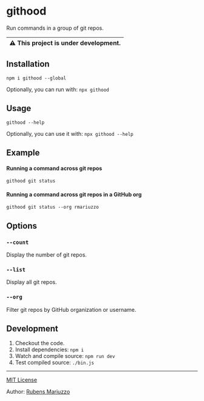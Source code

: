 # githood

Run commands in a group of git repos.

| ⚠️ This project is under development.
| -

## Installation

```shell
npm i githood --global
```

Optionally, you can run with: `npx githood`

## Usage

```shell
githood --help
```

Optionally, you can use it with: `npx githood --help`

## Example

#### Running a command across git repos

```shell
githood git status
```

#### Running a command across git repos in a GitHub org

```shell
githood git status --org rmariuzzo
```

## Options

### `--count`

Display the number of git repos.

### `--list`

Display all git repos.

### `--org`

Filter git repos by GitHub organization or username.

## Development

1.  Checkout the code.
2.  Install dependencies: `npm i`
3.  Watch and compile source: `npm run dev`
4.  Test compiled source: `./bin.js`

---

[MIT License](./LICENSE)

Author: [Rubens Mariuzzo](https://github.com/rmariuzzo)
